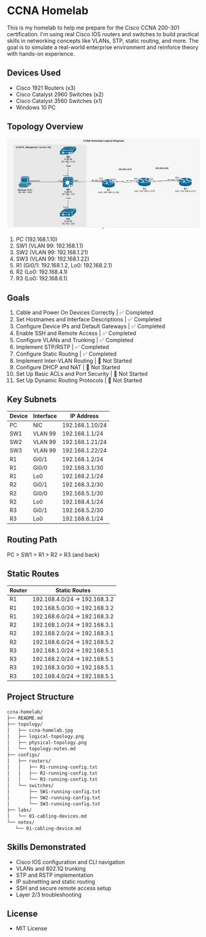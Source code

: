 # CCNA Homelab
This is my homelab to help me prepare for the Cisco CCNA 200-301 certification. I'm using real Cisco IOS routers and switches to build practical skills in networking concepts like VLANs, STP, static routing, and more. The goal is to simulate a real-world enterprise environment and reinforce theory with hands-on experience.

## Devices Used
- Cisco 1921 Routers (x3)
- Cisco Catalyst 2960 Switches (x2)
- Cisco Catalyst 3560 Switches (x1)
- Windows 10 PC

## Topology Overview
![CCNA Homelab Topology](topology/logical-diagram.png)
1. PC (192.168.1.10)
2. SW1 (VLAN 99: 192.168.1.1)
3. SW2 (VLAN 99: 192.168.1.21)
4. SW3 (VLAN 99: 192.168.1.22)
5. R1 (Gi0/1: 192.168.1.2, Lo0: 192.168.2.1)
6. R2 (Lo0: 192.168.4.1)
7. R3 (Lo0: 192.168.6.1)

## Goals
1. Cable and Power On Devices Correctly      | ✅ Completed
2. Set Hostnames and Interface Descriptions  | ✅ Completed
3. Configure Device IPs and Default Gateways | ✅ Completed
4. Enable SSH and Remote Access              | ✅ Completed
5. Configure VLANs and Trunking              | ✅ Completed
6. Implement STP/RSTP                        | ✅ Completed
7. Configure Static Routing                  | ✅ Completed
8. Implement Inter-VLAN Routing              | 🔲 Not Started
9. Configure DHCP and NAT                    | 🔲 Not Started
10. Set Up Basic ACLs and Port Security      | 🔲 Not Started
11. Set Up Dynamic Routing Protocols         | 🔲 Not Started

## Key Subnets
| Device | Interface | IP Address      |
|--------|-----------|-----------------|
| PC     | NIC       | 192.168.1.10/24 |
| SW1    | VLAN 99   | 192.168.1.1/24  |
| SW2    | VLAN 99   | 192.168.1.21/24 |
| SW3    | VLAN 99   | 192.168.1.22/24 |
| R1     | Gi0/1     | 192.168.1.2/24  |
| R1     | Gi0/0     | 192.168.3.1/30  |
| R1     | Lo0       | 192.168.2.1/24  |
| R2     | Gi0/1     | 192.168.3.2/30  |
| R2     | Gi0/0     | 192.168.5.1/30  |
| R2     | Lo0       | 192.168.4.1/24  |
| R3     | Gi0/1     | 192.168.5.2/30  |
| R3     | Lo0       | 192.168.6.1/24  |

## Routing Path
PC > SW1 > R1 > R2 > R3 (and back)

## Static Routes	
| Router | Static Routes                |
|--------|------------------------------|
| R1     | 192.168.4.0/24 → 192.168.3.2 |
| R1     | 192.168.5.0/30 → 192.168.3.2 |
| R1     | 192.168.6.0/24 → 192.168.3.2 |
| R2     | 192.168.1.0/24 → 192.168.3.1 |
| R2     | 192.168.2.0/24 → 192.168.3.1 |
| R2     | 192.168.6.0/24 → 192.168.5.2 |
| R3     | 192.168.1.0/24 → 192.168.5.1 |
| R3     | 192.168.2.0/24 → 192.168.5.1 |
| R3     | 192.168.3.0/30 → 192.168.5.1 |
| R3     | 192.168.4.0/24 → 192.168.5.1 |

## Project Structure
 ```
ccna-homelab/
├── README.md
├── topology/
│   ├── ccna-homelab.jpg
│   ├── logical-topology.png
│   ├── physical-topology.png
│   └── topology-notes.md
├── configs/
│   ├── routers/
│   │   ├── R1-running-config.txt
│   │   ├── R2-running-config.txt
│   │   └── R3-running-config.txt
│   └── switches/
│       ├── SW1-running-config.txt
│       ├── SW2-running-config.txt
│       └── SW3-running-config.txt
├── labs/
│   └── 01-cabling-devices.md
└── notes/
    └── 01-cabling-device.md
 ```

## Skills Demonstrated
- Cisco IOS configuration and CLI navigation
- VLANs and 802.1Q trunking
- STP and RSTP implementation
- IP subnetting and static routing
- SSH and secure remote access setup
- Layer 2/3 troubleshooting

## License
- MIT License
